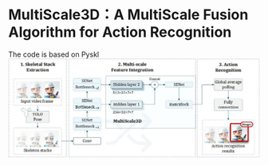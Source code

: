 # MultiScale3D：A MultiScale Fusion Algorithm for Action Recognition
The code is based on Pyskl
![](./img/structure.jpg)
